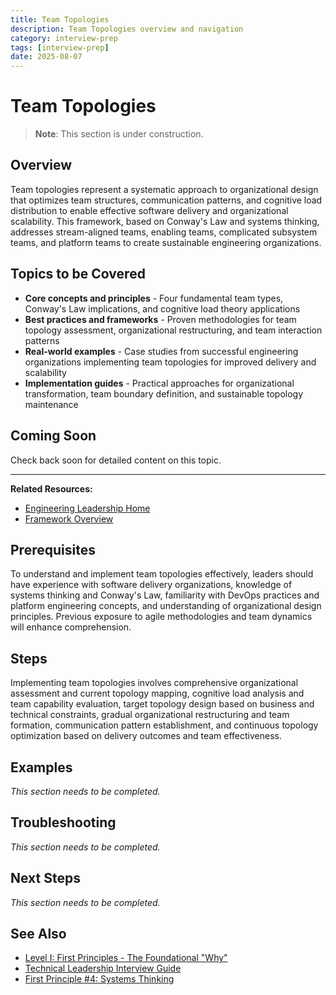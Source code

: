 ```yaml
---
title: Team Topologies
description: Team Topologies overview and navigation
category: interview-prep
tags: [interview-prep]
date: 2025-08-07
---
```


# Team Topologies

> **Note**: This section is under construction.

## Overview

Team topologies represent a systematic approach to organizational design that optimizes team structures, communication patterns, and cognitive load distribution to enable effective software delivery and organizational scalability. This framework, based on Conway's Law and systems thinking, addresses stream-aligned teams, enabling teams, complicated subsystem teams, and platform teams to create sustainable engineering organizations.

## Topics to be Covered

- **Core concepts and principles** - Four fundamental team types, Conway's Law implications, and cognitive load theory applications
- **Best practices and frameworks** - Proven methodologies for team topology assessment, organizational restructuring, and team interaction patterns
- **Real-world examples** - Case studies from successful engineering organizations implementing team topologies for improved delivery and scalability
- **Implementation guides** - Practical approaches for organizational transformation, team boundary definition, and sustainable topology maintenance

## Coming Soon

Check back soon for detailed content on this topic.

---

**Related Resources:**
- [Engineering Leadership Home](../../engineering-leadership/)
- [Framework Overview](../../engineering-leadership/framework-index.md)


## Prerequisites

To understand and implement team topologies effectively, leaders should have experience with software delivery organizations, knowledge of systems thinking and Conway's Law, familiarity with DevOps practices and platform engineering concepts, and understanding of organizational design principles. Previous exposure to agile methodologies and team dynamics will enhance comprehension.


## Steps

Implementing team topologies involves comprehensive organizational assessment and current topology mapping, cognitive load analysis and team capability evaluation, target topology design based on business and technical constraints, gradual organizational restructuring and team formation, communication pattern establishment, and continuous topology optimization based on delivery outcomes and team effectiveness.


## Examples

*This section needs to be completed.*


## Troubleshooting

*This section needs to be completed.*


## Next Steps

*This section needs to be completed.*

## See Also

- [Level I: First Principles - The Foundational "Why"](/interview-prep/engineering-leadership/level-1-first-principles)
- [Technical Leadership Interview Guide](/interview-prep/engineering-leadership/level-4-interview-execution/technical-leadership)
- [First Principle #4: Systems Thinking](/interview-prep/engineering-leadership/level-1-first-principles/systems-thinking)
